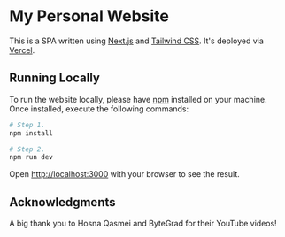 # My Personal Website

This is a SPA written using [Next.js](https://nextjs.org/) and [Tailwind CSS](https://tailwindcss.com/). It's deployed via [Vercel](https://vercel.com/home).

## Running Locally

To run the website locally, please have [npm](https://docs.npmjs.com/about-npm) installed on your machine. Once installed, execute the following commands:

```bash
# Step 1.
npm install

# Step 2.
npm run dev
```

Open [http://localhost:3000](http://localhost:3000) with your browser to see the result.

## Acknowledgments

A big thank you to Hosna Qasmei and ByteGrad for their YouTube videos!
